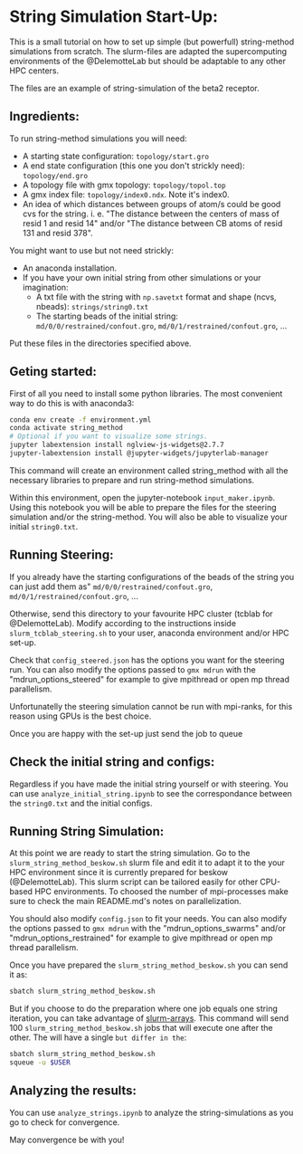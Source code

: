 # String Simulation Start-Up:

This is a small tutorial on how to set up simple (but powerfull) string-method simulations from scratch. The slurm-files are adapted the supercomputing environments of the @DelemotteLab but should be adaptable to any other HPC centers.

The files are an example of string-simulation of the beta2 receptor.

## Ingredients:
To run string-method simulations you will need:
+ A starting state configuration: `topology/start.gro`
+ A end state configuration (this one you don't strickly need): `topology/end.gro`
+ A topology file with gmx topology: `topology/topol.top` 
+ A gmx index file: `topology/index0.ndx`. Note it's index0. 
+ An idea of which distances between groups of atom/s could be good cvs for the string. i. e. "The distance between the centers of mass of resid 1 and resid 14" and/or "The distance between CB atoms of resid 131 and resid 378".

You might want to use but not need strickly:
+ An anaconda installation.
+ If you have your own initial string from other simulations or your imagination:
  + A txt file with the string with `np.savetxt` format and shape (ncvs, nbeads): `strings/string0.txt`
  + The starting beads of the initial string: `md/0/0/restrained/confout.gro`, `md/0/1/restrained/confout.gro`, ... 

Put these files in the directories specified above.

## Geting started:
First of all you need to install some python libraries. The most convenient way to do this is with anaconda3:
```bash
conda env create -f environment.yml
conda activate string_method
# Optional if you want to visualize some strings.
jupyter labextension install nglview-js-widgets@2.7.7
jupyter-labextension install @jupyter-widgets/jupyterlab-manager
```
This command will create an environment called string\_method with all the necessary libraries to prepare and run string-method simulations.

Within this environment, open the jupyter-notebook  `input_maker.ipynb`. Using this notebook you will be able to prepare the files for the steering simulation and/or the string-method. You will also be able to visualize your initial `string0.txt`.

## Running Steering:

If you already have the starting configurations of the beads of the string you can just add them as" `md/0/0/restrained/confout.gro`, `md/0/1/restrained/confout.gro`, ...

Otherwise, send this directory to your favourite HPC cluster (tcblab for @DelemotteLab). Modify according to the instructions inside `slurm_tcblab_steering.sh` to your user, anaconda environment and/or HPC set-up. 

Check that `config_steered.json` has the options you want for the steering run. You can also modify the options passed to `gmx mdrun` with the "mdrun\_options\_steered" for example to give mpithread or open mp thread parallelism.

Unfortunatelly the steering simulation cannot be run with mpi-ranks, for this reason using GPUs is the best choice.

Once you are happy with the set-up just send the job to queue

## Check the initial string and configs:
Regardless if you have made the initial string yourself or with steering. You can use `analyze_initial_string.ipynb` to see the correspondance between the `string0.txt` and the initial configs.

## Running String Simulation:
At this point we are ready to start the string simulation. Go to the `slurm_string_method_beskow.sh` slurm file and edit it to adapt it to the your HPC environment since it is currently prepared for beskow (@DelemotteLab). This slurm script can be tailored easily for other CPU-based HPC environments. To choosed the number of mpi-processes make sure to check the main README.md's notes on parallelization.

You should also modify `config.json` to fit your needs. You can also modify the options passed to `gmx mdrun` with the "mdrun\_options\_swarms" and/or "mdrun\_options\_restrained" for example to give mpithread or open mp thread parallelism.

Once you have prepared the `slurm_string_method_beskow.sh` you can send it as:
```bash
sbatch slurm_string_method_beskow.sh
```
But if you choose to do the preparation where one job equals one string iteration, you can take advantage of [slurm-arrays](https://slurm.schedmd.com/job_array.html). This command will send 100 `slurm_string_method_beskow.sh` jobs that will execute one after the other. The will have a single `` but differ in the ``:
```bash
sbatch slurm_string_method_beskow.sh
squeue -u $USER
```

## Analyzing the results:
You can use `analyze_strings.ipynb` to analyze the string-simulations as you go to check for convergence.

May convergence be with you!
